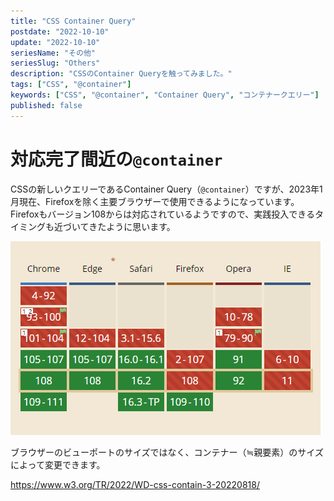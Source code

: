 ```yaml
---
title: "CSS Container Query"
postdate: "2022-10-10"
update: "2022-10-10"
seriesName: "その他"
seriesSlug: "Others"
description: "CSSのContainer Queryを触ってみました。"
tags: ["CSS", "@container"]
keywords: ["CSS", "@container", "Container Query", "コンテナークエリー"]
published: false
---
```


# 対応完了間近の`@container`

CSSの新しいクエリーであるContainer Query（`@container`）ですが、2023年1月現在、Firefoxを除く主要ブラウザーで使用できるようになっています。Firefoxもバージョン108からは対応されているようですので、実践投入できるタイミングも近づいてきたように思います。

![Firefox以外のブラウザーで対応完了。Firefoxでもバージョン108から対応。](./images/image01.png)

ブラウザーのビューポートのサイズではなく、コンテナー（≒親要素）のサイズによって変更できます。

https://www.w3.org/TR/2022/WD-css-contain-3-20220818/